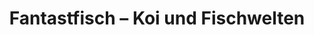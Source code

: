 ---
title: "Fantastfisch – Koi und Fischwelten"
url: /stendal/fantastfisch-koi-und-fischwelten/
shop: Tiere
---